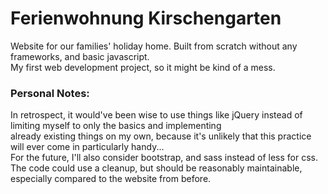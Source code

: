 # Ferienwohnung Kirschengarten
Website for our families' holiday home. Built from scratch without any frameworks, and basic javascript.  
My first web development project, so it might be kind of a mess.  


### Personal Notes:
In retrospect, it would've been wise to use things like jQuery instead of limiting myself to only the basics and implementing  
already existing things on my own, because it's unlikely that this practice will ever come in particularly handy...  
For the future, I'll also consider bootstrap, and sass instead of less for css.  
The code could use a cleanup, but should be reasonably maintainable, especially compared to the website from before.  
